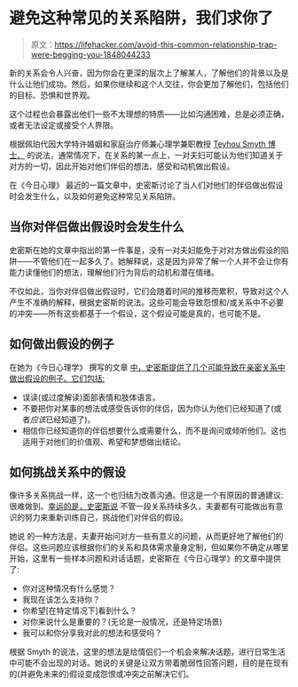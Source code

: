 # 避免这种常见的关系陷阱，我们求你了

> 原文：<https://lifehacker.com/avoid-this-common-relationship-trap-were-begging-you-1848044233>

新的关系会令人兴奋，因为你会在更深的层次上了解某人，了解他们的背景以及是什么让他们成功。然后，如果你继续和这个人交往，你会更加了解他们，包括他们的目标、恐惧和世界观。



这个过程也会暴露出他们一些不太理想的特质——比如沟通困难，总是必须正确，或者无法设定或接受个人界限。

根据佩珀代因大学特许婚姻和家庭治疗师兼心理学兼职教授 [Teyhou Smyth 博士、](https://www.psychologytoday.com/us/contributors/teyhou-smyth-phd-lmft) 的说法，通常情况下，在关系的某一点上，一对夫妇可能认为他们知道关于对方的一切，因此开始对他们伴侣的想法、感受和动机做出假设。

在《今日心理》 最近的一篇文章中，史密斯讨论了当人们对他们的伴侣做出假设时会发生什么，以及如何避免这种常见关系陷阱。

## 当你对伴侣做出假设时会发生什么

史密斯在她的文章中指出的第一件事是，没有一对夫妇能免于对对方做出假设的陷阱——不管他们在一起多久了。她解释说，这是因为非常了解一个人并不会让你有能力读懂他们的想法，理解他们行为背后的动机和潜在情绪。

不仅如此，当你对伴侣做出假设时，它们会随着时间的推移而累积，导致对这个人产生不准确的解释，根据史密斯的说法。这些可能会导致怨恨和/或关系中不必要的冲突——所有这些都基于一个假设，这个假设可能是真的，也可能不是。

## 如何做出假设的例子

在她为《今日心理学》 撰写的文章 [中，史密斯提供了几个可能导致在亲密关系中做出假设的例子。它们包括:](https://www.psychologytoday.com/us/blog/living-finesse/202111/becoming-aware-your-assumptions-in-intimate-relationships)

*   误读(或过度解读)面部表情和肢体语言。
*   不要把你对某事的想法或感受告诉你的伴侣，因为你认为他们已经知道了(或者*应该*已经知道了)。
*   相信你已经知道你的伴侣想要什么或需要什么，而不是询问或倾听他们。这也适用于对他们的价值观、希望和梦想做出结论。

## 如何挑战关系中的假设

像许多关系挑战一样，这一个也归结为改善沟通。但这是一个有原因的普通建议:很难做到。[幸运的是，史密斯说](https://www.psychologytoday.com/us/blog/living-finesse/202111/becoming-aware-your-assumptions-in-intimate-relationships) 不管一段关系持续多久，夫妻都有可能做出有意识的努力来重新训练自己，挑战他们对伴侣的假设。

她说 的一种方法是，夫妻开始问对方一些有意义的问题，从而更好地了解他们的伴侣。这些问题应该根据你们的关系和具体需求量身定制，但如果你不确定从哪里开始，这里有一些样本问题和对话话题，史密斯在《今日心理学》的文章中提供了:

*   你对这种情况有什么感觉？
*   我现在该怎么支持你？
*   你希望[在特定情况下]看到什么？
*   对你来说什么是重要的？(无论是一般情况，还是特定场景)
*   我可以和你分享我对此的想法和感受吗？

根据 Smyth 的说法，这里的想法是给情侣们一个机会来解决话题，进行日常生活中可能不会出现的对话。她说的关键是让双方带着脆弱性回答问题，目的是在现有的(并避免未来的)假设变成怨恨或冲突之前解决它们。